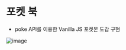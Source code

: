 # 포켓 북
- poke API를 이용한 Vanilla JS 포켓몬 도감 구현

![image](https://github.com/eonduck2/pokemon/assets/127479390/d68dabe1-fffe-4bcb-bda6-59c352e6459a)
